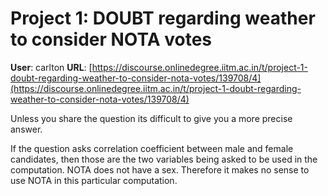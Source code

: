 # Project 1: DOUBT regarding weather to consider NOTA votes

**User**: carlton
**URL**: [https://discourse.onlinedegree.iitm.ac.in/t/project-1-doubt-regarding-weather-to-consider-nota-votes/139708/4](https://discourse.onlinedegree.iitm.ac.in/t/project-1-doubt-regarding-weather-to-consider-nota-votes/139708/4)

Unless you share the question its difficult to give you a more precise answer.

If the question asks correlation coefficient between male and female candidates, then those are the two variables being asked to be used in the computation. NOTA does not have a sex. Therefore it makes no sense to use NOTA in this particular computation.
